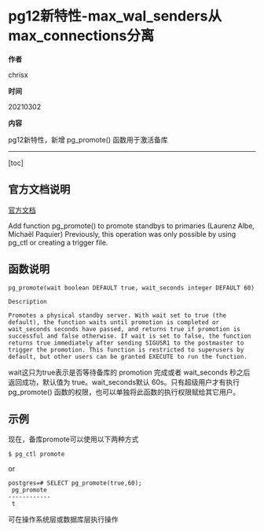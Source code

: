 # pg12新特性-max_wal_senders从max_connections分离

**作者**

chrisx

**时间**

20210302

**内容**

pg12新特性，新增 pg_promote() 函数用于激活备库

---

[toc]

## 官方文档说明

[官方文档](https://www.postgresql.org/docs/12/release-12.html)

Add function pg_promote() to promote standbys to primaries (Laurenz Albe, Michaël Paquier)
Previously, this operation was only possible by using pg_ctl or creating a trigger file.

## 函数说明

```shell
pg_promote(wait boolean DEFAULT true, wait_seconds integer DEFAULT 60)

Description

Promotes a physical standby server. With wait set to true (the default), the function waits until promotion is completed or wait_seconds seconds have passed, and returns true if promotion is successful and false otherwise. If wait is set to false, the function returns true immediately after sending SIGUSR1 to the postmaster to trigger the promotion. This function is restricted to superusers by default, but other users can be granted EXECUTE to run the function.

```

wait这只为true表示是否等待备库的 promotion 完成或者 wait_seconds 秒之后返回成功，默认值为 true。wait_seconds默认 60s。只有超级用户才有执行 pg_promote() 函数的权限，也可以单独将此函数的执行权限赋给其它用户。

## 示例

现在，备库promote可以使用以下两种方式

```shell
$ pg_ctl promote

```

or

```shell
postgres=# SELECT pg_promote(true,60);
 pg_promote
------------
 t

```

可在操作系统层或数据库层执行操作
